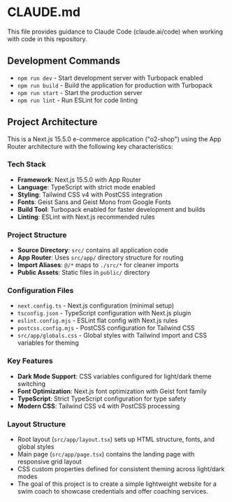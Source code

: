 # CLAUDE.md

This file provides guidance to Claude Code (claude.ai/code) when working with code in this repository.

## Development Commands

- `npm run dev` - Start development server with Turbopack enabled
- `npm run build` - Build the application for production with Turbopack
- `npm run start` - Start the production server
- `npm run lint` - Run ESLint for code linting

## Project Architecture

This is a Next.js 15.5.0 e-commerce application ("o2-shop") using the App Router architecture with the following key characteristics:

### Tech Stack
- **Framework**: Next.js 15.5.0 with App Router
- **Language**: TypeScript with strict mode enabled
- **Styling**: Tailwind CSS v4 with PostCSS integration
- **Fonts**: Geist Sans and Geist Mono from Google Fonts
- **Build Tool**: Turbopack enabled for faster development and builds
- **Linting**: ESLint with Next.js recommended rules

### Project Structure
- **Source Directory**: `src/` contains all application code
- **App Router**: Uses `src/app/` directory structure for routing
- **Import Aliases**: `@/*` maps to `./src/*` for cleaner imports
- **Public Assets**: Static files in `public/` directory

### Configuration Files
- `next.config.ts` - Next.js configuration (minimal setup)
- `tsconfig.json` - TypeScript configuration with Next.js plugin
- `eslint.config.mjs` - ESLint flat config with Next.js rules
- `postcss.config.mjs` - PostCSS configuration for Tailwind CSS
- `src/app/globals.css` - Global styles with Tailwind import and CSS variables for theming

### Key Features
- **Dark Mode Support**: CSS variables configured for light/dark theme switching
- **Font Optimization**: Next.js font optimization with Geist font family
- **TypeScript**: Strict TypeScript configuration for type safety
- **Modern CSS**: Tailwind CSS v4 with PostCSS processing

### Layout Structure
- Root layout (`src/app/layout.tsx`) sets up HTML structure, fonts, and global styles
- Main page (`src/app/page.tsx`) contains the landing page with responsive grid layout
- CSS custom properties defined for consistent theming across light/dark modes
- The goal of this project is to create a simple lightweight website for a swim coach to showcase credentials and offer coaching services.
